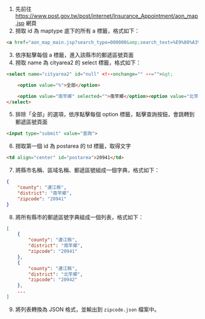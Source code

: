1. 先前往 https://www.post.gov.tw/post/internet/Insurance_Appointment/aon_map.jsp 網頁
2. 撈取 id 為 maptype 底下的所有 a 標籤，格式如下：
```html
<a href="aon_map_main.jsp?search_type=000000&amp;search_text=%E9%80%A3%E6%B1%9F%E7%B8%A3&amp;topage=1&amp;ID=1301" target="_self" alt="連江縣">連江縣</a>
```
3. 依序點擊每個 a 標籤，進入該縣市的郵遞區號頁面
4. 撈取 name 為 cityarea2 的 select 標籤，格式如下：
```html
<select name="cityarea2" id="null" <!--onchange="" --="">&gt;

	<option value="%">全部</option>

	<option value="南竿鄉" selected="">南竿鄉</option><option value="北竿鄉">北竿鄉</option><option value="莒光鄉">莒光鄉</option><option value="東引鄉">東引鄉</option>
</select>
```
5. 排除「全部」的選項，依序點擊每個 option 標籤，點擊查詢按鈕，會跳轉到郵遞區號頁面
```html
<input type="submit" value="查詢">
```
6. 撈取第一個 id 為 postarea 的 td 標籤，取得文字
```html
<td align="center" id="postarea">20941</td>
```
7. 將縣市名稱、區域名稱、郵遞區號組成一個字典，格式如下：
```json
{
    "county": "連江縣",
    "district": "南竿鄉",
    "zipcode": "20941"
}
```
8. 將所有縣市的郵遞區號字典組成一個列表，格式如下：
```json
[
    {
        "county": "連江縣",
        "district": "南竿鄉",
        "zipcode": "20941"
    },
    {
        "county": "連江縣",
        "district": "北竿鄉",
        "zipcode": "20942"
    },
    ...
]
```
9. 將列表轉換為 JSON 格式，並輸出到 `zipcode.json` 檔案中。